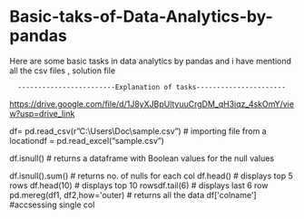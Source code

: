 # Basic-taks-of-Data-Analytics-by-pandas
Here are some basic tasks in data analytics by pandas and i have mentiond all the csv files , solution file

      ------------------------Explanation of tasks----------------------
https://drive.google.com/file/d/1J8yXJBpUltyuuCrgDM_qH3iqz_4skOmY/view?usp=drive_link 


df= pd.read_csv(r”C:\Users\Doc\sample.csv”)  # importing file from a locationdf = pd.read_excel(“sample.csv”)



df.isnull()     # returns a dataframe with Boolean values for the null values


df.isnull().sum()     # returns no. of nulls for each col
df.head()       # displays top 5 rows
df.head(10)       # displays top 10 rowsdf.tail(6)                             # displays last 6 row
pd.mereg(df1, df2,how='outer)        # returns all the data
df['colname']  #accsessing single col
